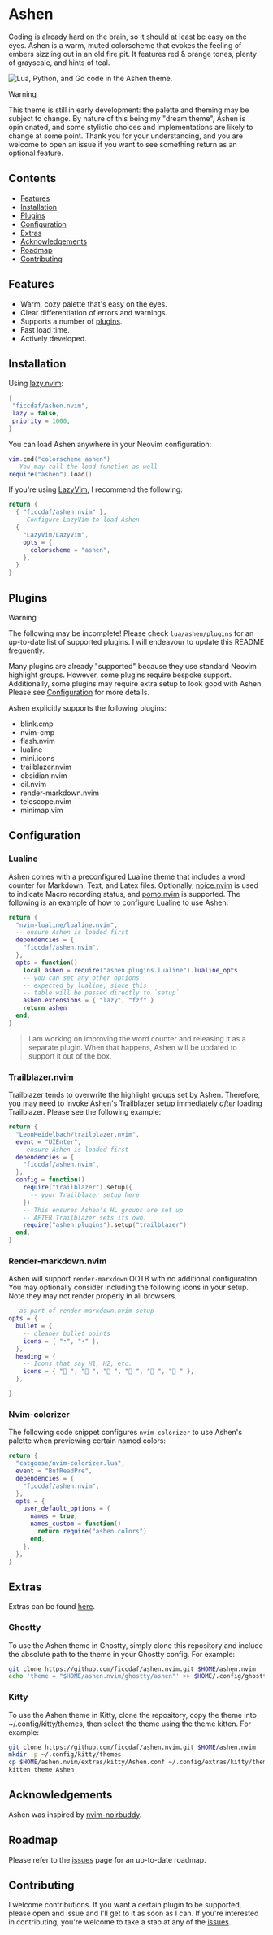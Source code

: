 # Ashen

Coding is already hard on the brain, so it should at least be easy on the eyes. Ashen is a warm, muted colorscheme that evokes the feeling of embers sizzling out in an old fire pit. It features red & orange tones, plenty of grayscale, and hints of teal.

![Lua, Python, and Go code in the Ashen theme.](assets/preview.png "Lua, Python, and Go code in the Ashen theme.")

> [!WARNING]
> This theme is still in early development: the palette and theming may be subject to change. By nature of this being my "dream theme", Ashen is opinionated, and some stylistic choices and implementations are likely to change at some point. Thank you for your understanding, and you are welcome to open an issue if you want to see something return as an optional feature.

## Contents

<!--toc:start-->

- [Features](#features)
- [Installation](#installation)
- [Plugins](#plugins)
- [Configuration](#configuration)
- [Extras](#extras)
- [Acknowledgements](#acknowledgements)
- [Roadmap](#roadmap)
- [Contributing](#contributing)
<!--toc:end-->

## Features

- Warm, cozy palette that's easy on the eyes.
- Clear differentiation of errors and warnings.
- Supports a number of [plugins](#plugins).
- Fast load time.
- Actively developed.

## Installation

Using [lazy.nvim](https://lazy.folke.io/):

```lua
{
 "ficcdaf/ashen.nvim",
 lazy = false,
 priority = 1000,
}
```

You can load Ashen anywhere in your Neovim configuration:

```lua
vim.cmd("colorscheme ashen")
-- You may call the load function as well
require("ashen").load()
```

If you're using [LazyVim](https://www.lazyvim.org/), I recommend the following:

```lua
return {
  { "ficcdaf/ashen.nvim" },
  -- Configure LazyVim to load Ashen
  {
    "LazyVim/LazyVim",
    opts = {
      colorscheme = "ashen",
    },
  }
}
```

## Plugins

> [!WARNING]
> The following may be incomplete! Please check `lua/ashen/plugins` for an up-to-date list of supported plugins. I will endeavour to update this README frequently.

Many plugins are already "supported" because they use standard Neovim highlight groups. However, some plugins require bespoke support. Additionally, some plugins may require extra setup to look good with Ashen. Please see [Configuration](#configuration) for more details.

Ashen explicitly supports the following plugins:

- blink.cmp
- nvim-cmp
- flash.nvim
- lualine
- mini.icons
- trailblazer.nvim
- obsidian.nvim
- oil.nvim
- render-markdown.nvim
- telescope.nvim
- minimap.vim

## Configuration

### Lualine

Ashen comes with a preconfigured Lualine theme that includes a word counter for Markdown, Text, and Latex files. Optionally, [noice.nvim](https://github.com/folke/noice.nvim) is used to indicate Macro recording status, and [pomo.nvim](https://github.com/epwalsh/pomo.nvim) is supported. The following is an example of how to configure Lualine to use Ashen:

```lua
return {
  "nvim-lualine/lualine.nvim",
  -- ensure Ashen is loaded first
  dependencies = {
    "ficcdaf/ashen.nvim",
  },
  opts = function()
    local ashen = require("ashen.plugins.lualine").lualine_opts
    -- you can set any other options
    -- expected by lualine, since this
    -- table will be passed directly to `setup`
    ashen.extensions = { "lazy", "fzf" }
    return ashen
  end,
}
```

> I am working on improving the word counter and releasing it as a separate plugin. When that happens, Ashen will be updated to support it out of the box.

### Trailblazer.nvim

Trailblazer tends to overwrite the highlight groups set by Ashen. Therefore, you may need to invoke Ashen's Trailblazer setup immediately _after_ loading Trailblazer. Please see the following example:

```lua
return {
  "LeonHeidelbach/trailblazer.nvim",
  event = "UIEnter",
  -- ensure Ashen is loaded first
  dependencies = {
    "ficcdaf/ashen.nvim",
  },
  config = function()
    require("trailblazer").setup({
      -- your Trailblazer setup here
    })
    -- This ensures Ashen's HL groups are set up
    -- AFTER Trailblazer sets its own.
    require("ashen.plugins").setup("trailblazer")
  end,
}
```

### Render-markdown.nvim

Ashen will support `render-markdown` OOTB with no additional configuration. You may optionally consider including the following icons in your setup. Note they may not render properly in all browsers.

```lua
-- as part of render-markdown.nvim setup
opts = {
  bullet = {
    -- cleaner bullet points
    icons = { "•", "∙" },
  },
  heading = {
    -- Icons that say H1, H2, etc.
    icons = { "󰉫 ", "󰉬 ", "󰉭 ", "󰉮 ", "󰉯 ", "󰉰 " },
  },

}
```

### Nvim-colorizer

The following code snippet configures `nvim-colorizer` to use Ashen's palette when previewing certain named colors:

```Lua
return {
  "catgoose/nvim-colorizer.lua",
  event = "BufReadPre",
  dependencies = {
    "ficcdaf/ashen.nvim",
  },
  opts = {
    user_default_options = {
      names = true,
      names_custom = function()
        return require("ashen.colors")
      end,
    },
  },
}
```

## Extras

Extras can be found [here](./extras/).

### Ghostty

To use the Ashen theme in Ghostty, simply clone this repository and include the absolute path to the theme in your Ghostty config. For example:

```Bash
git clone https://github.com/ficcdaf/ashen.nvim.git $HOME/ashen.nvim
echo 'theme = "$HOME/ashen.nvim/ghostty/ashen"' >> $HOME/.config/ghostty/config
```

### Kitty

To use the Ashen theme in Kitty, clone the repository, copy the theme into ~/.config/kitty/themes, then select the theme using the theme kitten. For example:

```Bash
git clone https://github.com/ficcdaf/ashen.nvim.git $HOME/ashen.nvim
mkdir -p ~/.config/kitty/themes
cp $HOME/ashen.nvim/extras/kitty/Ashen.conf ~/.config/extras/kitty/themes
kitten theme Ashen
```

## Acknowledgements

Ashen was inspired by [nvim-noirbuddy](https://github.com/jesseleite/nvim-noirbuddy).

## Roadmap

Please refer to the [issues](https://github.com/ficcdaf/ashen.nvim/issues) page for an up-to-date roadmap.

## Contributing

I welcome contributions. If you want a certain plugin to be supported, please open and issue and I'll get to it as soon as I can. If you're interested in contributing, you're welcome to take a stab at any of the [issues](https://github.com/ficcdaf/ashen.nvim/issues).
